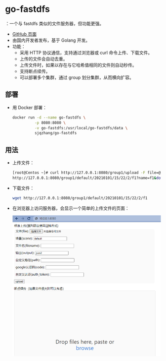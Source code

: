 # go-fastdfs

：一个与 fastdfs 类似的文件服务器，但功能更强。
- [GitHub 页面](https://github.com/sjqzhang/go-fastdfs)
- 由国内开发者发布，基于 Golang 开发。
- 功能：
  - 采用 HTTP 协议通信，支持通过浏览器或 curl 命令上传、下载文件。
  - 上传的文件会自动去重。
  - 上传文件时，如果以存在与它哈希值相同的文件则自动秒传。
  - 支持断点续传。
  - 可以部署多个集群，通过 group 划分集群，从而横向扩容。

## 部署

- 用 Docker 部署：
  ```sh
  docker run -d --name go-fastdfs \
            -p 8080:8080 \
            -v go-fastdfs:/usr/local/go-fastdfs/data \
            sjqzhang/go-fastdfs
  ```

## 用法

- 上传文件：
  ```sh
  [root@Centos ~]# curl http://127.0.0.1:8080/group1/upload -F file=@f1
  http://127.0.0.1:8080/group1/default/20210101/15/22/2/f1?name=f1&download=1
  ```

- 下载文件：
  ```sh
  wget http://127.0.0.1:8080/group1/default/20210101/15/22/2/f1
  ```

- 在浏览器上访问服务器，会显示一个简单的上传文件的页面：

  ![](./go-fastdfs.png)

